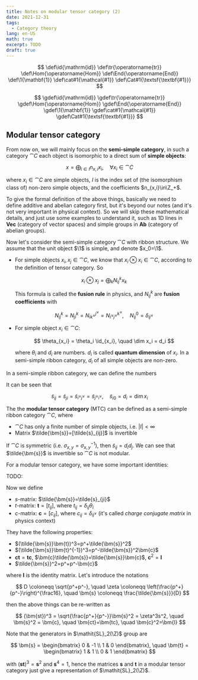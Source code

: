 ```yaml
---
title: Notes on modular tensor category (2)
date: 2021-12-31
tags:
  - Category theory
lang: en-US
math: true
excerpt: TODO
draft: true
---
```


$$
\def\id{\mathrm{id}}
\def\tr{\operatorname{tr}}
\def\Hom{\operatorname{Hom}}
\def\End{\operatorname{End}}
\def\1{\mathbf{1}}
\def\cat#1{\mathcal{#1}}
\def\Cat#1{\textsf{\textbf{#1}}}
$$

$$
\gdef\id{\mathrm{id}}
\gdef\tr{\operatorname{tr}}
\gdef\Hom{\operatorname{Hom}}
\gdef\End{\operatorname{End}}
\gdef\1{\mathbf{1}}
\gdef\cat#1{\mathcal{#1}}
\gdef\Cat#1{\textsf{\textbf{#1}}}
$$

## Modular tensor category

From now on, we will mainly focus on the **semi-simple category**, in such a category $\cat{C}$ each object is isomorphic to a direct sum of **simple objects**:

$$ x = \bigoplus_{i\in I} n_{x,i} x_i, \quad \forall x_i \in \cat{C} $$

where $x_i\in\cat{C}$ are simple objects, $I$ is the index set of (the isomorphism class of) non-zero simple objects, and the coefficients $n_{x,i}\in\Z_+$.

To give the formal definition of the above things, basically we need to define additive and abelian category first, but it's beyond our notes (and it's not very important in physical context). So we will skip these mathematical details, and just use some examples to understand it, such as 1D lines in **Vec** (category of vector spaces) and simple groups in **Ab** (category of abelian groups).

Now let's consider the semi-simple category $\cat{C}$ with ribbon structure. We assume that the unit object $\1$ is simple, and denote $x_0=\1$.

- For simple objects $x_i, x_j\in\cat{C}$, we know that $x_i\otimes x_i\in\cat{C}$, according to the definition of tensor category. So

  $$ x_i \otimes x_j = \bigoplus_k N_{ij}^k x_k $$

  This formula is called the **fusion rule** in physics, and $N_{ij}^k$ are **fusion coefficients** with

  $$ N_{ij}^k = N_{ji}^k = N_{ik^\vee}^{j^\vee} = N_{i^\vee j^\vee}^{k^\vee}, \quad N_{ij}^0 = \delta_{ij^\vee} $$

- For simple object $x_i\in\cat{C}$:

  $$ \theta_{x_i} = \theta_i \id_{x_i}, \quad \dim x_i = d_i $$

  where $\theta_i$ and $d_i$ are numbers. $d_i$ is called **quantum dimension** of $x_i$. In a semi-simple ribbon category, $d_i$ of all simple objects are non-zero.

In a semi-simple ribbon category, we can define the numbers

<!-- TODO: s-matrix -->

It can be seen that

$$ \tilde{s}_{ij} = \tilde{s}_{ji} = \tilde{s}_{i^\vee j^\vee} = \tilde{s}_{j^\vee i^\vee}, \quad \tilde{s}_{i0} = d_i = \dim x_i $$

The the **modular tensor category** (MTC) can be defined as a semi-simple ribbon category $\cat{C}$, where

- $\cat{C}$ has only a finite number of simple objects, i.e. $|I|<\infty$
- Matrix $\tilde{\bm{s}}=[\tilde{s}_{ij}]$ is invertible

If $\cat{C}$ is symmetric (i.e. $\sigma_{x,y}=\sigma_{x,y}^{-1}$), then $\tilde{s}_{ij}=d_i d_j$. We can see that $\tilde{\bm{s}}$ is invertible so $\cat{C}$ is not modular.

For a modular tensor category, we have some important identities:

TODO:

Now we define

- *s*-matrix: $\tilde{\bm{s}}=\tilde{s}_{ji}$
- *t*-matrix: $\bm{t}=[t_{ij}]$, where $t_{ij}=\delta_{ij}\theta_i$
- *c*-matrix: $\bm{c}=[c_{ij}]$, where $c_{ij}=\delta_{ij^\vee}$ (it's called *charge conjugate matrix* in physics context)

They have the following properties:

- $(\tilde{\bm{s}}\bm{t})^3=p^+\tilde{\bm{s}}^2$
- $(\tilde{\bm{s}}\bm{t}^{-1})^3=p^-\tilde{\bm{s}}^2\bm{c}$
- $\bm{ct}=\bm{tc}$, $\bm{c}\tilde{\bm{s}}=\tilde{\bm{s}}\bm{c}$, $\bm{c}^2=\bm{I}$
- $\tilde{\bm{s}}^2=p^+p^-\bm{c}$

where $\bm{I}$ is the identity matrix. Let's introduce the notations

$$ D \coloneqq \sqrt{p^+p^-}, \quad \zeta \coloneqq \left(\frac{p^+}{p^-}\right)^{\frac16}, \quad \bm{s} \coloneqq \frac{\tilde{\bm{s}}}{D} $$

then the above things can be re-written as

$$ (\bm{st})^3 = \sqrt{\frac{p^+}{p^-}}\bm{s}^2 = \zeta^3s^2, \quad \bm{s}^2 = \bm{c}, \quad \bm{ct}=\bm{tc}, \quad \bm{c}^2=\bm{I} $$

Note that the generators in $\mathit{SL}_2(\Z)$ group are

$$ \bm{s} = \begin{bmatrix} 0 & -1 \\ 1 & 0 \end{bmatrix}, \quad \bm{t} = \begin{bmatrix} 1 & 1 \\ 0 & 1 \end{bmatrix} $$

with $(\bm{st})^3=\bm{s}^2$ and $\bm{s}^4=1$, hence the matrices $\bm{s}$ and $\bm{t}$ in a modular tensor category just give a representation of $\mathit{SL}_2(\Z)$.
